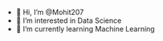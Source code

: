 - 👋 Hi, I’m @Mohit207
- 👀 I’m interested in Data Science
- 🌱 I’m currently learning Machine Learning
